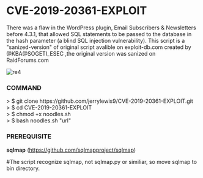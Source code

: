# CVE-2019-20361-EXPLOIT
There was a flaw in the WordPress plugin, Email Subscribers &amp; Newsletters before 4.3.1, that allowed SQL statements to be passed to the database in the hash parameter (a blind SQL injection vulnerability).
This script is a "sanized-version" of original script avalible on exploit-db.com created by @KBA@SOGETI_ESEC
,the original version was sanized on RaidForums.com


![re4](https://user-images.githubusercontent.com/80862953/111556854-63d06780-8783-11eb-98f0-a4a6b48e98ec.png)


<h3>COMMAND</h3>

<p> > $ git clone https://github.com/jerrylewis9/CVE-2019-20361-EXPLOIT.git <br>
> $ cd CVE-2019-20361-EXPLOIT <br>
> $ chmod +x noodles.sh <br>
> $ bash noodles.sh "url"</p>


<h3>PREREQUISITE</h3>
        
**sqlmap** (https://github.com/sqlmapproject/sqlmap)


#The script recognize sqlmap, not sqlmap.py or similiar, so move sqlmap to bin directory.


